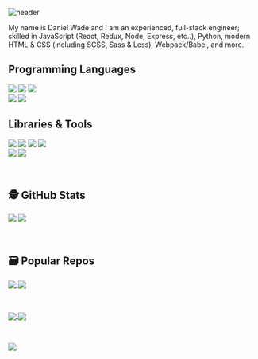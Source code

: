 ![header](https://user-images.githubusercontent.com/8584126/92184024-d344c200-ee04-11ea-9fec-fce266f2bd1e.png)

My name is Daniel Wade and I am an experienced, full-stack engineer; skilled in JavaScript (React, Redux, Node, Express, etc..), Python, modern HTML & CSS (including SCSS, Sass & Less), Webpack/Babel, and more.

## Programming Languages
![](https://img.shields.io/badge/JavaScript-informational?style=for-the-badge&logo=javascript&logoColor=white&color=28b584)
![](https://img.shields.io/badge/Python-informational?style=for-the-badge&logo=python&logoColor=white&color=28b584)
![](https://img.shields.io/badge/Sass-informational?style=for-the-badge&logo=sass&logoColor=white&color=28b584)
<br>
![](https://img.shields.io/badge/HTML-informational?style=for-the-badge&logo=html5&logoColor=white&color=28b584)
![](https://img.shields.io/badge/CSS-informational?style=for-the-badge&logo=css3&logoColor=white&color=28b584)

## Libraries & Tools
![](https://img.shields.io/badge/React-informational?style=for-the-badge&logo=react&logoColor=white&color=28b584)
![](https://img.shields.io/badge/Redux-informational?style=for-the-badge&logo=redux&logoColor=white&color=28b584)
![](https://img.shields.io/badge/NodeJS-informational?style=for-the-badge&logo=node.js&logoColor=white&color=28b584)
![](https://img.shields.io/badge/Electron-informational?style=for-the-badge&logo=electron&logoColor=white&color=28b584)
<br>
![](https://img.shields.io/badge/Webpack-informational?style=for-the-badge&logo=webpack&logoColor=white&color=28b584)
![](https://img.shields.io/badge/Babel-informational?style=for-the-badge&logo=babel&logoColor=white&color=28b584)

<br>

## 🕵️ GitHub Stats
![](https://github-readme-stats.vercel.app/api?username=iPzard&show_icons=true&line_height=32&count_private=true&hide=stars&title_color=ffffff&text_color=c9cacc&icon_color=2bbc8a&bg_color=1d1f21&cache_seconds=1800)
![](https://github-readme-stats.vercel.app/api/top-langs/?username=iPzard&&hide=html&title_color=ffffff&text_color=c9cacc&icon_color=2bbc8a&bg_color=1d1f21&cache_seconds=1800)


<br>

## 🗃️ Popular Repos

<a href="https://github.com/default-services/components">
  <img align="center" src="https://github-readme-stats.vercel.app/api/pin/?username=default-services&repo=components&title_color=ffffff&text_color=c9cacc&icon_color=2bbc8a&bg_color=1d1f21&cache_seconds=1800&show_owner=true"/>
</a>

<a href="https://github.com/default-services/icons">
  <img align="center" src="https://github-readme-stats.vercel.app/api/pin/?username=default-services&repo=icons&title_color=ffffff&text_color=c9cacc&icon_color=2bbc8a&bg_color=1d1f21&cache_seconds=1800&show_owner=true" />
</a>   

&nbsp;&nbsp;

<a href="https://github.com/iPzard/media-file-renamer">
  <img align="center" src="https://github-readme-stats.vercel.app/api/pin/?username=iPzard&repo=media-file-renamer&title_color=ffffff&text_color=c9cacc&icon_color=2bbc8a&bg_color=1d1f21&cache_seconds=1800" />
</a>

<a href="https://github.com/iPzard/electron-react-python-template">
  <img align="center" src="https://github-readme-stats.vercel.app/api/pin/?username=iPzard&repo=electron-react-python-template&title_color=ffffff&text_color=c9cacc&icon_color=2bbc8a&bg_color=1d1f21&cache_seconds=1800"/>
</a>

&nbsp;&nbsp;

<a href="https://github.com/iPzard/multi-app-express-server">
  <img align="center" src="https://github-readme-stats.vercel.app/api/pin/?username=iPzard&repo=multi-app-express-server&title_color=ffffff&text_color=c9cacc&icon_color=2bbc8a&bg_color=1d1f21&cache_seconds=1800" />
</a>

